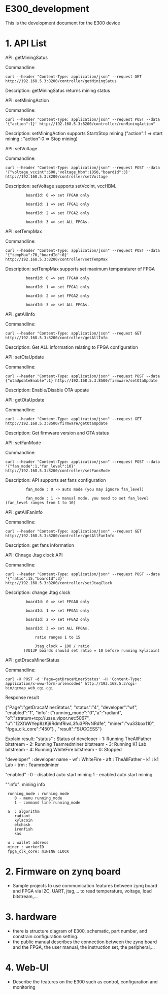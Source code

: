 # E300_development
This is the development document for the E300 device

# 1. API List
API: getMiningSatus

Commandline:

	curl --header "Content-Type: application/json" --request GET http://192.168.5.3:8200/controller/getMiningSatus
 
Description: getMiningSatus returns mining status


API: setMiningAction

Commandline:

	curl --header "Content-Type: application/json" --request POST --data '{"action":1}' http://192.168.5.3:8200/controller/runMiningAction"
 
Description: setMiningAction supports Start/Stop mining ("action":1 => start mining ; "action":0 => Stop mining)

API: setVoltage

Commandline:

	curl --header "Content-Type: application/json" --request POST --data '{"voltage_vccint":600,"voltage_hbm":1050,"boardId":3}' http://192.168.5.3:8200/controller/setVoltage
 
Description: setVoltage supports setVccInt, vccHBM. 

			 boardId: 0 => set FPGA0 only
    
			 boardId: 1 => set FPGA1 only
    
			 boardId: 2 => set FPGA2 only
    
			 boardId: 3 => set ALL FPGAs.

API: setTempMax 

Commandline: 

	curl --header "Content-Type: application/json" --request POST --data '{"tempMax":70,"boardId":0}' http://192.168.5.3:8200/controller/setTempMax
 
Description: setTempMax supports set maximum temperaturer of FPGA

 			 boardId: 0 => set FPGA0 only
     
			 boardId: 1 => set FPGA1 only
    
			 boardId: 2 => set FPGA2 only
    
			 boardId: 3 => set ALL FPGAs.

API: getAllInfo

Commandline:

	curl --header "Content-Type: application/json" --request GET http://192.168.5.3:8200/controller/getAllInfo
 
Description: Get ALL information relating to FPGA configuration


API: setOtaUpdate

Commandline:

	curl --header "Content-Type: application/json" --request POST --data {"otaUpdateEnable":1} http://192.168.5.3:8500/firmware/setOtaUpdate
 
Description: Enable/Disable OTA update


API: getOtaUpdate

Commandline:

 	curl --header "Content-Type: application/json" --request GET http://192.168.5.3:8500/firmware/getOtaUpdate
  
Description: Get firmware version and OTA status

 
API: setFanMode

Commandline:

	curl --header "Content-Type: application/json" --request POST --data '{"fan_mode":1,"fan_level":10}' http://192.168.5.3:8200/controller/setFansMode
 
Description: API supports set fans configuration 

			 fan_mode : 0 -> auto mode (you may ignore fan_level)
    
			 fan_mode : 1 -> manual mode, you need to set fan_level (fan_level ranges from 1 to 10)


API: getAllFanInfo

Commandline:

	curl --header "Content-Type: application/json" --request GET http://192.168.5.3:8200/controller/getAllFanInfo
 
Description: get fans information

API: Chnage Jtag clock API

Commandline:

	curl --header "Content-Type: application/json" --request POST --data '{"ratio":15,"boardId":3}' http://192.168.5.3:8200/controller/setJtagClock
 
Description: change Jtag clock

 			 boardId: 0 => set FPGA0 only
     
			 boardId: 1 => set FPGA1 only
    
			 boardId: 2 => set FPGA2 only
    
			 boardId: 3 => set ALL FPGAs.

    			 ratio ranges 1 to 15
	
       			 Jtag_clock = 100 / ratio
	   		(VU13P boards should set ratio = 10 before running kylacoin)


API: getDracaMinerStatus

Commandline:

	curl -X POST -d 'Page=getDracaMinerStatus' -H 'Content-Type: application/x-www-form-urlencoded' http://192.168.5.3/cgi-bin/qcmap_web_cgi.cgi

Response result

{"Page":"getDracaMinerStatus", "status":"4", "developer":"wf", "enabled":"1", "info": {"running_mode":"0","a":"radiant", "o":"stratum+tcp://usse.vipor.net:5067", "u":"12XfbWYep8zKj9RdmfRiwL3fu3PRvNRdfe", "miner":"vu33box110", "fpga_clk_core":"450"}
, "result":"SUCCESS"}

Explain result:
"status" : Status of developer
	 - 1: Running TheAllFather bitstream
	 - 2: Running Teamredminer bitstream
	 - 3: Running K1 Lab bitstream
	 - 4: Running WhiteFire bitstream
	 - 0: Stopped

"developer" : developer name
     - wf : WhiteFire
     - aft : TheAllFather
     - k1  : k1 Lab
     - trm : Teamredminer

"enabled" :
 	 0 - disabled auto start mining
 	 1 - enabled auto start mining

""info": mining info

     running_mode : running mode 
        0 - menu running_mode
        1 - command line running_mode

     a  : algorithm
     	radiant 
     	kylacoin 
     	etchash
     	ironfish
     	kas

     u : wallet address
     miner : workerID
     fpga_clk_core: mINING CLOCK

# 2. Firmware on zynq board
- Sample projects to use communication features between zynq board and FPGA via I2C, UART, jtag,... to read temperature, voltage, load bitstream,...
# 3. hardware
- there is structure diagram of E300, schematic, part number, and constrain configuration setting.
- the public manual describes the connection between the zynq board and the FPGA, the user manual, the instruction set, the peripheral,...

# 4. Web-UI
- Describe the features on the E300 such as control, configuration and monitoring
